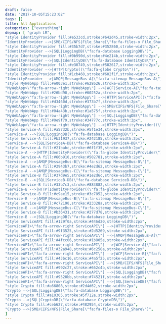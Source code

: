 ```yaml
---
draft: false
date: "2017-10-05T15:23:02"
tags: []
title: All Applications
categories: ["everything"]
depmap: [ "graph LR",
"style IdentityProvider fill:#e533cd,stroke:#642d45,stroke-width:2px",
"IdentityProvider -->|SMB/CIFS/NFS|File_Share[\"fa:fa-files-o File_Share\"]",
"style IdentityProvider fill:#35b7d7,stroke:#352860,stroke-width:2px",
"IdentityProvider -->|SQL|LoggingDB(\"fa:fa-database LoggingDB\")",
"style IdentityProvider fill:#0b990d,stroke:#4e214b,stroke-width:2px",
"IdentityProvider -->|SQL|IdentityDB(\"fa:fa-database IdentityDB\")",
"style IdentityProvider fill:#e30749,stroke:#502617,stroke-width:2px",
"IdentityProvider -->|HTTP|Crypto((\"fa:fa-globe Crypto\"))",
"style IdentityProvider fill:#1cb460,stroke:#602f1f,stroke-width:2px",
"IdentityProvider -->|AMQP|MessageBus-A[\"fa:fa-sitemap MessageBus-A\"]",
"style MyWebApp fill:#e003e1,stroke:#628626,stroke-width:2px",
"MyWebApp>\"fa:fa-arrow-right MyWebApp\"] -->|WCF|Service-A{\"fa:fa-tasks Service-A\"}",
"style MyWebApp fill:#26bd90,stroke:#60252a,stroke-width:2px",
"MyWebApp>\"fa:fa-arrow-right MyWebApp\"] -->|HTTP|ServiceAPI((\"fa:fa-globe ServiceAPI\"))",
"style MyWebApp fill:#d3460d,stroke:#373b7f,stroke-width:2px",
"MyWebApp>\"fa:fa-arrow-right MyWebApp\"] -->|SMB/CIFS/NFS|File_Share[\"fa:fa-files-o File_Share\"]",
"style MyWebApp fill:#04a43b,stroke:#1a575f,stroke-width:2px",
"MyWebApp>\"fa:fa-arrow-right MyWebApp\"] -->|SQL|LoggingDB(\"fa:fa-database LoggingDB\")",
"style MyWebApp fill:#0e9f79,stroke:#34777c,stroke-width:2px",
"MyWebApp>\"fa:fa-arrow-right MyWebApp\"] -->|HTTP|IdentityProvider((\"fa:fa-globe IdentityProvider\"))",
"style Service-A fill:#a5732b,stroke:#5f1e34,stroke-width:2px",
"Service-A -->|SQL|LoggingDB(\"fa:fa-database LoggingDB\")",
"style Service-A fill:#b31937,stroke:#242185,stroke-width:2px",
"Service-A -->|SQL|ServiceA-DB(\"fa:fa-database ServiceA-DB\")",
"style Service-A fill:#21babc,stroke:#6f1f35,stroke-width:2px",
"Service-A -->|HTTP|IdentityProvider((\"fa:fa-globe IdentityProvider\"))",
"style Service-A fill:#66b910,stroke:#502781,stroke-width:2px",
"Service-A -->|AMQP|MessageBus-B[\"fa:fa-sitemap MessageBus-B\"]",
"style Service-A fill:#2943b7,stroke:#4e2d62,stroke-width:2px",
"Service-A -->|AMQP|MessageBus-C[\"fa:fa-sitemap MessageBus-C\"]",
"style Service-B fill:#37d9e5,stroke:#1e2d6c,stroke-width:2px",
"Service-B -->|SQL|ServiceB-DB(\"fa:fa-database ServiceB-DB\")",
"style Service-B fill:#33b7c3,stroke:#883882,stroke-width:2px",
"Service-B -->|HTTP|IdentityProvider((\"fa:fa-globe IdentityProvider\"))",
"style Service-B fill:#c9ae15,stroke:#3c7852,stroke-width:2px",
"Service-B -->|AMQP|MessageBus-B[\"fa:fa-sitemap MessageBus-B\"]",
"style Service-B fill:#c72190,stroke:#23328a,stroke-width:2px",
"Service-B -->|AMQP|MessageBus-C[\"fa:fa-sitemap MessageBus-C\"]",
"style Service-B fill:#b36431,stroke:#277d78,stroke-width:2px",
"Service-B -->|SQL|LoggingDB(\"fa:fa-database LoggingDB\")",
"style ServiceAPI fill:#129f0a,stroke:#446d20,stroke-width:2px",
"ServiceAPI>\"fa:fa-arrow-right ServiceAPI\"] -->|HTTP|IdentityProvider((\"fa:fa-globe IdentityProvider\"))",
"style ServiceAPI fill:#9f3525,stroke:#2d5269,stroke-width:2px",
"ServiceAPI>\"fa:fa-arrow-right ServiceAPI\"] -->|AMQP|MessageBus-A[\"fa:fa-sitemap MessageBus-A\"]",
"style ServiceAPI fill:#4fcc06,stroke:#1b805e,stroke-width:2px",
"ServiceAPI>\"fa:fa-arrow-right ServiceAPI\"] -->|WCF|Service-A{\"fa:fa-tasks Service-A\"}",
"style ServiceAPI fill:#32a948,stroke:#6c258a,stroke-width:2px",
"ServiceAPI>\"fa:fa-arrow-right ServiceAPI\"] -->|WCF|Service-B{\"fa:fa-tasks Service-B\"}",
"style ServiceAPI fill:#43bc16,stroke:#4a5f25,stroke-width:2px",
"ServiceAPI>\"fa:fa-arrow-right ServiceAPI\"] -->|SMB/CIFS/NFS|File_Share[\"fa:fa-files-o File_Share\"]",
"style ServiceAPI fill:#992c27,stroke:#662c4b,stroke-width:2px",
"ServiceAPI>\"fa:fa-arrow-right ServiceAPI\"] -->|SQL|LoggingDB(\"fa:fa-database LoggingDB\")",
"style ServiceAPI fill:#9520bb,stroke:#74521f,stroke-width:2px",
"ServiceAPI>\"fa:fa-arrow-right ServiceAPI\"] -->|SQL|ServiceDB(\"fa:fa-database ServiceDB\")",
"style Crypto fill:#a66808,stroke:#2d4d62,stroke-width:2px",
"Crypto -->|SQL|LoggingDB(\"fa:fa-database LoggingDB\")",
"style Crypto fill:#a10305,stroke:#5f712e,stroke-width:2px",
"Crypto -->|SQL|CryptoDB(\"fa:fa-database CryptoDB\")",
"style Crypto fill:#ceb627,stroke:#482954,stroke-width:2px",
"Crypto -->|SMB/CIFS/NFS|File_Share[\"fa:fa-files-o File_Share\"]",
]
---
```

			